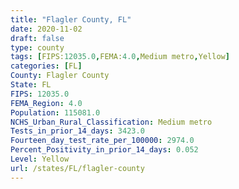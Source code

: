 ```yaml
---
title: "Flagler County, FL"
date: 2020-11-02
draft: false
type: county
tags: [FIPS:12035.0,FEMA:4.0,Medium metro,Yellow]
categories: [FL]
County: Flagler County
State: FL
FIPS: 12035.0
FEMA_Region: 4.0
Population: 115081.0
NCHS_Urban_Rural_Classification: Medium metro
Tests_in_prior_14_days: 3423.0
Fourteen_day_test_rate_per_100000: 2974.0
Percent_Positivity_in_prior_14_days: 0.052
Level: Yellow
url: /states/FL/flagler-county
---
```



